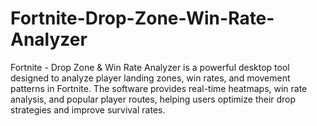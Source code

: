 # Fortnite-Drop-Zone-Win-Rate-Analyzer
Fortnite - Drop Zone &amp; Win Rate Analyzer is a powerful desktop tool designed to analyze player landing zones, win rates, and movement patterns in Fortnite. The software provides real-time heatmaps, win rate analysis, and popular player routes, helping users optimize their drop strategies and improve survival rates.
